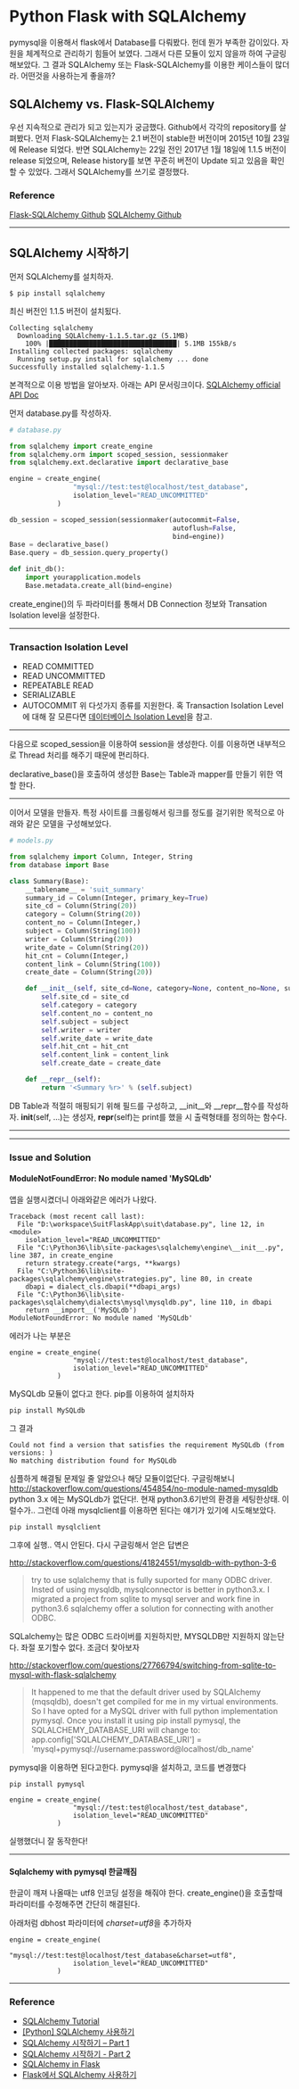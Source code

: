 # Python Flask with SQLAlchemy
pymysql을 이용해서 flask에서 Database를 다뤄봤다. 헌데 뭔가 부족한 감이있다. 자원을 체계적으로 관리하기 힘들어 보였다. 그래서 다른 모듈이 있지 않을까 하여 구글링해보았다.
그 결과 SQLAlchemy 또는 Flask-SQLAlchemy를 이용한 케이스들이 많더라. 어떤것을 사용하는게 좋을까? 

## SQLAlchemy vs. Flask-SQLAlchemy
우선 지속적으로 관리가 되고 있는지가 궁금했다. Github에서 각각의 repository를 살펴봤다.
먼저 Flask-SQLAlchemy는 2.1 버전이 stable한 버전이며 2015년 10월 23일에 Release 되었다.
반면 SQLAlchemy는 22일 전인 2017년 1월 18일에 1.1.5 버전이 release 되었으며, Release history를 보면 꾸준히 버전이 Update 되고 있음을 확인할 수 있었다. 그래서  SQLAlchemy를 쓰기로 결정했다.

### Reference
[Flask-SQLAlchemy Github](https://github.com/mitsuhiko/flask-sqlalchemy)
[SQLAlchemy Github](https://github.com/zzzeek/sqlalchemy)

---

## SQLAlchemy 시작하기
먼저 SQLAlchemy를 설치하자.

```
$ pip install sqlalchemy
```

최신 버전인 1.1.5 버전이 설치됬다.

```
Collecting sqlalchemy
  Downloading SQLAlchemy-1.1.5.tar.gz (5.1MB)
    100% |████████████████████████████████| 5.1MB 155kB/s
Installing collected packages: sqlalchemy
  Running setup.py install for sqlalchemy ... done
Successfully installed sqlalchemy-1.1.5
```

본격적으로 이용 방법을 알아보자. 아래는 API 문서링크이다.
[SQLAlchemy official API Doc](http://docs.sqlalchemy.org/en/latest)

먼저 database.py를 작성하자. 

```python
# database.py

from sqlalchemy import create_engine
from sqlalchemy.orm import scoped_session, sessionmaker
from sqlalchemy.ext.declarative import declarative_base

engine = create_engine(
                "mysql://test:test@localhost/test_database",
                isolation_level="READ_UNCOMMITTED"
            )

db_session = scoped_session(sessionmaker(autocommit=False,
                                         autoflush=False,
                                         bind=engine))
Base = declarative_base()
Base.query = db_session.query_property()

def init_db():
    import yourapplication.models
    Base.metadata.create_all(bind=engine)
```

create_engine()의 두 파라미터를 통해서 DB Connection 정보와 Transation Isolation level을 설정한다. 

---

### Transaction Isolation Level
- READ COMMITTED
- READ UNCOMMITTED
- REPEATABLE READ
- SERIALIZABLE
- AUTOCOMMIT
위 다섯가지 종류를 지원한다. 혹 Transaction Isolation Level에 대해 잘 모른다면 [데이터베이스 Isolation Level](http://hundredin.net/2012/07/26/isolation-level/)을 참고.

---

다음으로 scoped_session을 이용하여 session을 생성한다. 이를 이용하면 내부적으로 Thread 처리를 해주기 때문에 편리하다.

declarative_base()을 호출하여 생성한 Base는 Table과 mapper를 만들기 위한 역할 한다.

---

이어서 모델을 만들자. 특정 사이트를 크롤링해서 링크를 정도를 걸기위한 목적으로 아래와 같은 모델을 구성해보았다.

```python
# models.py

from sqlalchemy import Column, Integer, String
from database import Base

class Summary(Base):
    __tablename__ = 'suit_summary'
    summary_id = Column(Integer, primary_key=True)
    site_cd = Column(String(20))
    category = Column(String(20))
    content_no = Column(Integer,)
    subject = Column(String(100))
    writer = Column(String(20))
    write_date = Column(String(20))
    hit_cnt = Column(Integer,)
    content_link = Column(String(100))
    create_date = Column(String(20))

    def __init__(self, site_cd=None, category=None, content_no=None, subject=None, writer=None, write_date=None, hit_cnt=None, content_link=None, create_date=None):
        self.site_cd = site_cd 
        self.category = category 
        self.content_no = content_no 
        self.subject = subject 
        self.writer = writer 
        self.write_date = write_date 
        self.hit_cnt = hit_cnt 
        self.content_link = content_link 
        self.create_date = create_date 

    def __repr__(self):
        return '<Summary %r>' % (self.subject)
```
DB Table과 적절히 매핑되기 위해 필드를 구성하고, __init__와 __repr__함수를 작성하자.
__init__(self, ...)는 생성자, __repr__(self)는 print를 했을 시 출력형태를 정의하는 함수다. 

---

---

### Issue and Solution
#### ModuleNotFoundError: No module named 'MySQLdb'

앱을 실행시켰더니 아래와같은 에러가 나왔다.

```
Traceback (most recent call last):
  File "D:\workspace\SuitFlaskApp\suit\database.py", line 12, in <module>
    isolation_level="READ_UNCOMMITTED"
  File "C:\Python36\lib\site-packages\sqlalchemy\engine\__init__.py", line 387, in create_engine
    return strategy.create(*args, **kwargs)
  File "C:\Python36\lib\site-packages\sqlalchemy\engine\strategies.py", line 80, in create
    dbapi = dialect_cls.dbapi(**dbapi_args)
  File "C:\Python36\lib\site-packages\sqlalchemy\dialects\mysql\mysqldb.py", line 110, in dbapi
    return __import__('MySQLdb')
ModuleNotFoundError: No module named 'MySQLdb'
```

에러가 나는 부분은 

```
engine = create_engine(
                "mysql://test:test@localhost/test_database",
                isolation_level="READ_UNCOMMITTED"
            )
```

MySQLdb 모듈이 없다고 한다. pip를 이용하여 설치하자

```
pip install MySQLdb
```

그 결과 

```
Could not find a version that satisfies the requirement MySQLdb (from versions: )
No matching distribution found for MySQLdb
```

심플하게 해결될 문제일 줄 알았으나 해당 모듈이없단다. 구글링해보니
http://stackoverflow.com/questions/454854/no-module-named-mysqldb
python 3.x 에는 MySQLdb가 없단다!. 현재 python3.6기반의 환경을 세팅한상태. 이럴수가.. 그런데 아래 mysqlclient를 이용하면 된다는 얘기가 있기에 시도해보았다.

```
pip install mysqlclient
```

그후에 실행.. 역시 안된다. 다시 구글링해서 얻은 답변은

http://stackoverflow.com/questions/41824551/mysqldb-with-python-3-6
>try to use sqlalchemy that is fully suported for many ODBC driver. Insted of using mysqldb, mysqlconnector is better in python3.x. I migrated a project from sqlite to mysql server and work fine in python3.6 sqlalchemy offer a solution for connecting with another ODBC.

SQLalchemy는 많은 ODBC 드라이버를 지원하지만, MYSQLDB만 지원하지 않는단다. 좌절
포기할수 없다. 조금더 찾아보자

http://stackoverflow.com/questions/27766794/switching-from-sqlite-to-mysql-with-flask-sqlalchemy
>It happened to me that the default driver used by SQLAlchemy (mqsqldb), doesn't get compiled for me in my virtual environments. So I have opted for a MySQL driver with full python implementation pymysql. Once you install it using pip install pymysql, the SQLALCHEMY_DATABASE_URI will change to:
app.config['SQLALCHEMY_DATABASE_URI'] = 'mysql+pymysql://username:password@localhost/db_name'

pymysql을 이용하면 된다고한다. pymysql을 설치하고, 코드를 변경했다

```
pip install pymysql
```

```
engine = create_engine(
                "mysql://test:test@localhost/test_database",
                isolation_level="READ_UNCOMMITTED"
            )
```

실행했더니 잘 동작한다!

---

#### Sqlalchemy with pymysql 한글깨짐

한글이 깨져 나올때는 utf8 인코딩 설정을 해줘야 한다.
create_engine()을 호출할때 파라미터를 수정해주면 간단히 해결된다.

아래처럼 dbhost 파라미터에 *charset=utf8*을 추가하자
```
engine = create_engine(
                "mysql://test:test@localhost/test_database&charset=utf8",
                isolation_level="READ_UNCOMMITTED"
            )
```

---

### Reference 
- [SQLAlchemy Tutorial](http://docs.sqlalchemy.org/en/latest/orm/tutorial.html)
- [[Python] SQLAlchemy 사용하기](http://yujuwon.tistory.com/entry/SQLAlchemy-%EC%82%AC%EC%9A%A9%ED%95%98%EA%B8%B0)
- [SQLAlchemy 시작하기 – Part 1](http://www.haruair.com/blog/1682)
- [SQLAlchemy 시작하기 - Part 2](http://www.haruair.com/blog/1695)
- [SQLAlchemy in Flask](http://flask.pocoo.org/docs/0.12/patterns/sqlalchemy/)
- [Flask에서 SQLAlchemy 사용하기](http://flask-docs-kr.readthedocs.io/ko/latest/ko/patterns/sqlalchemy.html)
